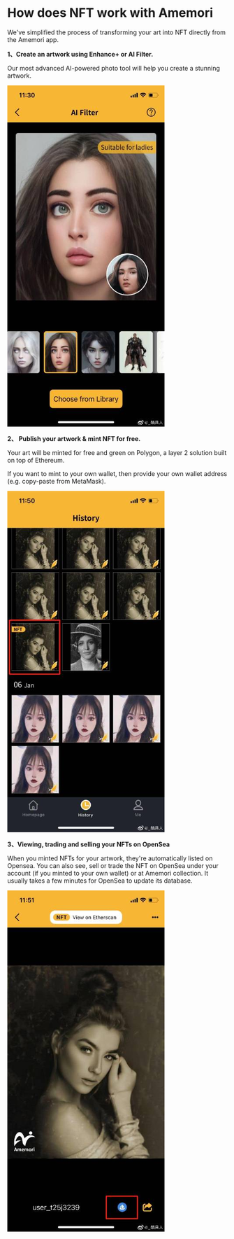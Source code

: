 # How does NFT work with Amemori

We've simplified the process of transforming your art into NFT directly from the Amemori app.

**1、Create an artwork using Enhance+ or AI Filter.**

Our most advanced AI-powered photo tool will help you create a stunning artwork.

 ![006TgpFugy1h1i8v0syk8j30u01szdjl.jpg](https://github.com/EdenCAII/test_2/blob/main/006TgpFugy1h1i8v0syk8j30u01szdjl.jpg?raw=true)



**2、 Publish your artwork & mint NFT for free.**

Your art will be minted for free and green on Polygon, a layer 2 solution built on top of Ethereum.

If you want to mint to your own wallet, then provide your own wallet address (e.g. copy-paste from MetaMask).

 ![006TgpFugy1h1i8v0cd8oj30u01szwji.jpg](https://github.com/EdenCAII/test_2/blob/main/006TgpFugy1h1i8v0cd8oj30u01szwji.jpg?raw=true)

**3、Viewing, trading and selling your NFTs on OpenSea**

When you minted NFTs for your artwork, they're automatically listed on Opensea. You can also see, sell or trade the NFT on OpenSea under your account (if you minted to your own wallet) or at Amemori collection. It usually takes a few minutes for OpenSea to update its database. 

![006TgpFugy1h1i8v18svgj30u01szq5g.jpg](https://github.com/EdenCAII/test_2/blob/main/006TgpFugy1h1i8v18svgj30u01szq5g.jpg?raw=true)

